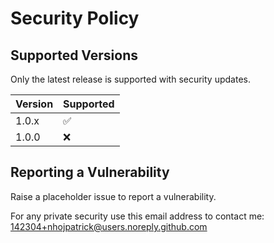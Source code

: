 # Security Policy

## Supported Versions

Only the latest release is supported with security updates.

| Version | Supported          |
| ------- | ------------------ |
| 1.0.x   | :white_check_mark: |
| 1.0.0   | :x:                |

## Reporting a Vulnerability

Raise a placeholder issue to report a vulnerability.

For any private security use this email address to contact me: 142304+nhojpatrick@users.noreply.github.com
